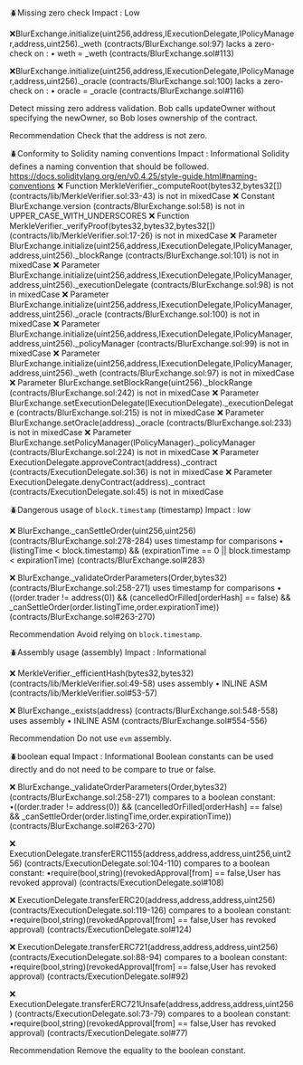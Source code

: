 
🪲Missing zero check 
Impact : Low

❌BlurExchange.initialize(uint256,address,IExecutionDelegate,IPolicyManager,address,uint256)._weth (contracts/BlurExchange.sol:97) lacks a zero-check on :
	• weth = _weth (contracts/BlurExchange.sol#113)

❌BlurExchange.initialize(uint256,address,IExecutionDelegate,IPolicyManager,address,uint256)._oracle (contracts/BlurExchange.sol:100) lacks a zero-check on :
	• oracle = _oracle (contracts/BlurExchange.sol#116)

Detect missing zero address validation.
Bob calls updateOwner without specifying the newOwner, so Bob loses ownership of the contract.

Recommendation
Check that the address is not zero.

🪲Conformity to Solidity naming conventions
Impact : Informational
Solidity defines a naming convention that should be followed.
https://docs.soliditylang.org/en/v0.4.25/style-guide.html#naming-conventions
❌ Function MerkleVerifier._computeRoot(bytes32,bytes32[]) (contracts/lib/MerkleVerifier.sol:33-43) is not in mixedCase
❌ Constant BlurExchange.version (contracts/BlurExchange.sol:58) is not in UPPER_CASE_WITH_UNDERSCORES
❌ Function MerkleVerifier._verifyProof(bytes32,bytes32,bytes32[]) (contracts/lib/MerkleVerifier.sol:17-26) is not in mixedCase
❌ Parameter BlurExchange.initialize(uint256,address,IExecutionDelegate,IPolicyManager,address,uint256)._blockRange (contracts/BlurExchange.sol:101) is not in mixedCase
❌ Parameter BlurExchange.initialize(uint256,address,IExecutionDelegate,IPolicyManager,address,uint256)._executionDelegate (contracts/BlurExchange.sol:98) is not in mixedCase
❌ Parameter BlurExchange.initialize(uint256,address,IExecutionDelegate,IPolicyManager,address,uint256)._oracle (contracts/BlurExchange.sol:100) is not in mixedCase
❌ Parameter BlurExchange.initialize(uint256,address,IExecutionDelegate,IPolicyManager,address,uint256)._policyManager (contracts/BlurExchange.sol:99) is not in mixedCase
❌ Parameter BlurExchange.initialize(uint256,address,IExecutionDelegate,IPolicyManager,address,uint256)._weth (contracts/BlurExchange.sol:97) is not in mixedCase
❌ Parameter BlurExchange.setBlockRange(uint256)._blockRange (contracts/BlurExchange.sol:242) is not in mixedCase
❌ Parameter BlurExchange.setExecutionDelegate(IExecutionDelegate)._executionDelegate (contracts/BlurExchange.sol:215) is not in mixedCase
❌ Parameter BlurExchange.setOracle(address)._oracle (contracts/BlurExchange.sol:233) is not in mixedCase
❌ Parameter BlurExchange.setPolicyManager(IPolicyManager)._policyManager (contracts/BlurExchange.sol:224) is not in mixedCase
❌ Parameter ExecutionDelegate.approveContract(address)._contract (contracts/ExecutionDelegate.sol:36) is not in mixedCase
❌ Parameter ExecutionDelegate.denyContract(address)._contract (contracts/ExecutionDelegate.sol:45) is not in mixedCase

🪲Dangerous usage of `block.timestamp` (timestamp)
Impact : low

❌ BlurExchange._canSettleOrder(uint256,uint256) (contracts/BlurExchange.sol:278-284) uses timestamp for comparisons
	• (listingTime < block.timestamp) && (expirationTime == 0 || block.timestamp < expirationTime) (contracts/BlurExchange.sol#283)

❌ BlurExchange._validateOrderParameters(Order,bytes32) (contracts/BlurExchange.sol:258-271) uses timestamp for comparisons
	• ((order.trader != address(0)) && (cancelledOrFilled[orderHash] == false) && _canSettleOrder(order.listingTime,order.expirationTime)) (contracts/BlurExchange.sol#263-270)

Recommendation
Avoid relying on `block.timestamp`.

🪲Assembly usage (assembly)
Impact : Informational

❌ MerkleVerifier._efficientHash(bytes32,bytes32) (contracts/lib/MerkleVerifier.sol:49-58) uses assembly
	• INLINE ASM (contracts/lib/MerkleVerifier.sol#53-57)

❌ BlurExchange._exists(address) (contracts/BlurExchange.sol:548-558) uses assembly
	• INLINE ASM (contracts/BlurExchange.sol#554-556)

Recommendation
Do not use `evm` assembly.

🪲boolean equal
Impact : Informational
Boolean constants can be used directly and do not need to be compare to true or false.

❌ BlurExchange._validateOrderParameters(Order,bytes32) (contracts/BlurExchange.sol:258-271) compares to a boolean constant:
	•((order.trader != address(0)) && (cancelledOrFilled[orderHash] == false) && _canSettleOrder(order.listingTime,order.expirationTime)) (contracts/BlurExchange.sol#263-270)

❌ ExecutionDelegate.transferERC1155(address,address,address,uint256,uint256) (contracts/ExecutionDelegate.sol:104-110) compares to a boolean constant:
	•require(bool,string)(revokedApproval[from] == false,User has revoked approval) (contracts/ExecutionDelegate.sol#108)

❌ ExecutionDelegate.transferERC20(address,address,address,uint256) (contracts/ExecutionDelegate.sol:119-126) compares to a boolean constant:
	•require(bool,string)(revokedApproval[from] == false,User has revoked approval) (contracts/ExecutionDelegate.sol#124)

❌ ExecutionDelegate.transferERC721(address,address,address,uint256) (contracts/ExecutionDelegate.sol:88-94) compares to a boolean constant:
	•require(bool,string)(revokedApproval[from] == false,User has revoked approval) (contracts/ExecutionDelegate.sol#92)

❌ ExecutionDelegate.transferERC721Unsafe(address,address,address,uint256) (contracts/ExecutionDelegate.sol:73-79) compares to a boolean constant:
	•require(bool,string)(revokedApproval[from] == false,User has revoked approval) (contracts/ExecutionDelegate.sol#77)

Recommendation
Remove the equality to the boolean constant.


